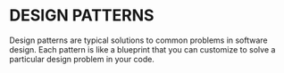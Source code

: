 # DESIGN PATTERNS

Design patterns are typical solutions to common problems in software design. Each pattern is like a blueprint that you can customize to solve a particular design problem in your code.
